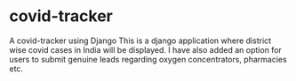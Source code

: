# covid-tracker
A covid-tracker using Django
This is a django application where district wise covid cases in India will be displayed. I have also added an option for users to submit genuine leads regarding oxygen concentrators, pharmacies etc.
